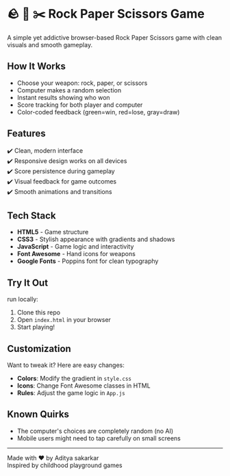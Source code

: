 # 🪨 📄 ✂️ Rock Paper Scissors Game

A simple yet addictive browser-based Rock Paper Scissors game with clean visuals and smooth gameplay.


## How It Works

- Choose your weapon: rock, paper, or scissors
- Computer makes a random selection
- Instant results showing who won
- Score tracking for both player and computer
- Color-coded feedback (green=win, red=lose, gray=draw)

## Features

✔️ Clean, modern interface  
✔️ Responsive design works on all devices  
✔️ Score persistence during gameplay  
✔️ Visual feedback for game outcomes  
✔️ Smooth animations and transitions  

## Tech Stack

- **HTML5** - Game structure
- **CSS3** - Stylish appearance with gradients and shadows
- **JavaScript** - Game logic and interactivity
- **Font Awesome** - Hand icons for weapons
- **Google Fonts** - Poppins font for clean typography

## Try It Out

run locally:
1. Clone this repo
2. Open `index.html` in your browser
3. Start playing!

## Customization

Want to tweak it? Here are easy changes:
- **Colors**: Modify the gradient in `style.css`
- **Icons**: Change Font Awesome classes in HTML
- **Rules**: Adjust the game logic in `App.js`

## Known Quirks

- The computer's choices are completely random (no AI)
- Mobile users might need to tap carefully on small screens

---

Made with ♥ by Aditya sakarkar  
Inspired by childhood playground games